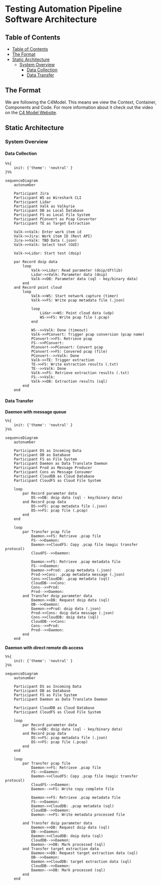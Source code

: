 # Testing Automation Pipeline Software Architecture

## Table of Contents

<!-- mdformat-toc start --slug=github --no-anchors --maxlevel=6 --minlevel=2 -->

- [Table of Contents](#table-of-contents)
- [The Format](#the-format)
- [Static Architecture](#static-architecture)
  - [System Overview](#system-overview)
    - [Data Collection](#data-collection)
    - [Data Transfer](#data-transfer)

<!-- mdformat-toc end -->

## The Format

We are following the C4Model. This means we view the Context, Container, Components and Code.
For more information about it check out the video on the [C4 Model Website](https://c4model.com).

## Static Architecture

### System Overview

<!--
The proposed system level diagram the FT2 automation testing is shown in the diagram below.

![system_context_diagram](architecture/views/system_context_diagram.svg)

### Proposed Data Collection

The proposed data collection process for the FT2 automation testing is shown in the diagram below.

![container_diagram_proposal_data_collection](architecture/views/container_diagram_proposal_data_collection.svg)

### Proposed Data Processing

The proposed data processing for the FT2 automation testing is shown in the diagram below.

![container_diagram_proposal_data_processing](architecture/views/container_diagram_proposal_data_processing.svg)
-->

#### Data Collection

```mermaid
%%{
    init: {'theme': 'neutral' }
}%%

sequenceDiagram
    autonumber

    Participant Jira
    Participant WS as Wireshark CLI
    Participant Lidar
    Participant Valk as Valkyrie
    Participant DB as Local Database
    Participant FS as Local File System
    Participant PConvert as Pcap Converter
    Participant TE as Target Extraction

    Valk->>Valk: Enter work item id
    Valk->>Jira: Work item ID (Rest API)
    Jira->>Valk: TBD Data (.json)
    Valk->>Valk: Select test (GUI)

    Valk->>Lidar: Start test (doip)

    par Record doip data
        loop 
            Valk->>Lidar: Read parameter (doip/dftlib)
            Lidar->>Valk: Parameter data (doip)
            Valk->>DB: Parameter data (sql - key/binary data)
        end
    and Record point cloud
        loop 
            Valk->>WS: Start network capture (timer)
            Valk->>FS: Write pcap metadata file (.json)
            
            loop
                Lidar->>WS: Point cloud data (udp)
                WS->>FS: Write pcap file (.pcap)
            end

            WS-->>Valk: Done (timeout)
            Valk->>PConvert: Trigger pcap conversion (pcap name)
            PConvert->>FS: Retrieve pcap
            FS-->>PConvert: 
            PConvert->>PConvert: Convert pcap
            PConvert->>FS: Convered pcap (file)
            PConvert-->>Valk: Done
            Valk->>TE: Trigger extraction
            TE->>FS: Write extraction results (.txt)
            TE-->>Valk: Done
            Valk->>FS: Retrieve extraction results (.txt)
            FS-->>Valk: 
            Valk->>DB: Extraction results (sql)
        end
    end
```

#### Data Transfer

**Daemon with message queue**

```mermaid
%%{
    init: {'theme': 'neutral' }
}%%

sequenceDiagram
    autonumber

    Participant DS as Incoming Data
    Participant DB as Database
    Participant FS as File System
    Participant Daemon as Data Translate Daemon
    Participant Prod as Message Producer
    Participant Cons as Message Consumer
    Participant CloudDB as Cloud Database
    Participant CloudFS as Cloud File System

    loop
        par Record parameter data
            DS->>DB: doip data (sql - key/binary data)
        and Record pcap data
            DS->>FS: pcap metadata file (.json)
            DS->>FS: pcap file (.pcap)
        end
    end

    loop
        par Transfer pcap file
            Daemon->>FS: Retrieve .pcap file
            FS-->>Daemon: 
            Daemon->>CloudFS: Copy .pcap file (magic transfer protocol)
            CloudFS-->>Daemon: 

            Daemon->>FS: Retrieve .pcap metadata file
            FS-->>Daemon: 
            Daemon->>Prod: .pcap metadata (.json)
            Prod->>Cons: .pcap metadata message (.json)
            Cons->>CloudDB: .pcap metadata (sql)
            CloudDB-->>Cons: 
            Cons-->>Prod: 
            Prod-->>Daemon: 
        and Transfer doip parameter data
            Daemon->>DB: Request doip data (sql)
            DB-->>Daemon: 
            Daemon->>Prod: doip data (.json)
            Prod->>Cons: doip data message (.json)
            Cons->>CloudDB: doip data (sql)
            CloudDB-->>Cons: 
            Cons-->>Prod: 
            Prod-->>Daemon:             
        end
    end
```

**Daemon with direct remote db access**

```mermaid
%%{
    init: {'theme': 'neutral' }
}%%

sequenceDiagram
    autonumber

    Participant DS as Incoming Data
    Participant DB as Database
    Participant FS as File System
    Participant Daemon as Data Translate Daemon

    Participant CloudDB as Cloud Database
    Participant CloudFS as Cloud File System

    loop
        par Record parameter data
            DS->>DB: doip data (sql - key/binary data)
        and Record pcap data
            DS->>FS: pcap metadata file (.json)
            DS->>FS: pcap file (.pcap)
        end
    end

    loop
        par Transfer pcap file
            Daemon->>FS: Retrieve .pcap file
            FS-->>Daemon: 
            Daemon->>CloudFS: Copy .pcap file (magic transfer protocol)
            CloudFS-->>Daemon: 
            Daemon-->>FS: Write copy complete file

            Daemon->>FS: Retrieve .pcap metadata file
            FS-->>Daemon: 
            Daemon->>CloudDB: .pcap metadata (sql)
            CloudDB-->>Daemon: 
            Daemon-->>FS: Write metadata processed file

        and Transfer doip parameter data
            Daemon->>DB: Request doip data (sql)
            DB-->>Daemon: 
            Daemon->>CloudDB: doip data (sql)
            CloudDB-->>Daemon: 
            Daemon-->>DB: Mark processed (sql)
        and Transfer target extraction data
            Daemon->>DB: Request target extraction data (sql)
            DB-->>Daemon: 
            Daemon->>CloudDB: target extraction data (sql)
            CloudDB-->>Daemon: 
            Daemon-->>DB: Mark processed (sql)
        end
    end
```
